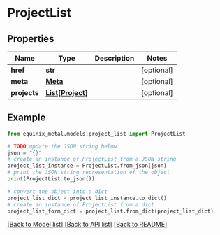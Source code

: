 # ProjectList


## Properties

Name | Type | Description | Notes
------------ | ------------- | ------------- | -------------
**href** | **str** |  | [optional] 
**meta** | [**Meta**](Meta.md) |  | [optional] 
**projects** | [**List[Project]**](Project.md) |  | [optional] 

## Example

```python
from equinix_metal.models.project_list import ProjectList

# TODO update the JSON string below
json = "{}"
# create an instance of ProjectList from a JSON string
project_list_instance = ProjectList.from_json(json)
# print the JSON string representation of the object
print(ProjectList.to_json())

# convert the object into a dict
project_list_dict = project_list_instance.to_dict()
# create an instance of ProjectList from a dict
project_list_form_dict = project_list.from_dict(project_list_dict)
```
[[Back to Model list]](../README.md#documentation-for-models) [[Back to API list]](../README.md#documentation-for-api-endpoints) [[Back to README]](../README.md)


